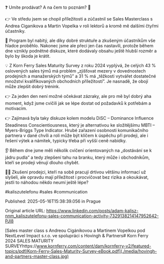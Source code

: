 ❓ Umíte prodávat? A na čem to poznám? 🧐


👉 Ve středu jsem se chopil příležitosti a zúčastnil se Sales Masterclass s Andrea Ciganikova a Martin Vopelka v roli lektorů a kromě mě dalšími čtyřmi účastníky.


🤯 Program byl nabitý, ale díky dobré struktuře a zkušeným účastníkům vše hladce proběhlo. Nakonec jsme ale přeci jen čas nastavili, protože během dne vznikly podnětné diskuze, které dodávaly obsahu ještě hlubší rozměr a bylo by škoda je krátit.


💡 Z Korn Ferry Sales Maturity Survey z roku 2024 vyplývá, že celých 43 % oslovených sales týmů má problém „zjišťovat mezery v dovednostech prodejních a manažerských týmů” a 31 % má „těžkosti vytvářet dostatečné množství kvalifikovaných obchodních příležitostí”. Je nasnadě, že obojí může zlepšit dobrý trénink.


👉 Za jeden den není možné očekávat zázraky, ale pro mě byl dobrý aha moment, když jsme cvičili jak se lépe dostat od požadavků k potřebám a motivacím.


👉 Zajímavá byla taky diskuze kolem modelu DiSC – Dominance Influence Steadiness Conscientiousness, který je alternativou ke složitějšímu MBTI – Myers-Briggs Type Indicator. Hrubé zařazení osobnosti komunikačního partnera v dané chvíli a roli může být klíčem k úspěchu při prodeji, ale i řešení výtek a námitek, typicky třeba při vyšší ceně nabídky.


👂 Během dne jsme měli několik cvičení orientovaných na „dostávání se k jádru pudla” a tedy zlepšení tahu na branku, který může i obchodníkům, kteří se prodeji věnují dlouho chybět.


🤷‍♂️ Zkušení prodejci, kteří na sobě pracují drtivou většinu informací už slyšeli, ale opravdu mají příležitost i procvičovat bez rizika a okoukávat, jestli to náhodou někdo neumí ještě lépe?


#kaliszutelefonu #sales #communication


Published: 2025-05-16T15:38:39.056 in Prague

Original article URL: https://www.linkedin.com/posts/adam-kalisz-nnm_kaliszutelefonu-sales-communication-activity-7329138214147952642-PJl8

[Sales master class s Andreou Cigáníkovou a Martinem Vopelkou pod NextLevel Impact s.r.o. ve spolupráci s Hovingh & Partners# Korn Ferry 2024 SALES MATURITY SURVEYhttps://www.kornferry.com/content/dam/kornferry-v2/featured-topics/pdf/Korn-Ferry-Sales-Maturity-Survey-eBook.pdf](./media/hovingh-and-partners-master-class.jpg)
